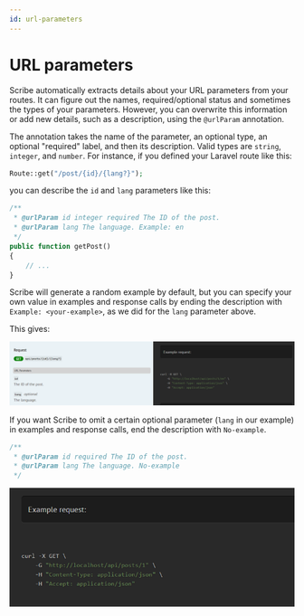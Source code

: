 ```yaml
---
id: url-parameters
---
```


# URL parameters
Scribe automatically extracts details about your URL parameters from your routes. It can figure out the names, required/optional status and sometimes the types of your parameters. However, you can overwrite this information or add new details, such as a description, using the `@urlParam` annotation.

The annotation takes the name of the parameter, an optional type, an optional "required" label, and then its description. Valid types are `string`, `integer`, and `number`. For instance, if you defined your Laravel route like this:

```php
Route::get("/post/{id}/{lang?}");
```

you can describe the `id` and `lang` parameters like this: 

```php
/**
 * @urlParam id integer required The ID of the post.
 * @urlParam lang The language. Example: en
 */
public function getPost()
{
    // ...
}
```

Scribe will generate a random example by default, but you can specify your own value in examples and response calls by ending the description with `Example: <your-example>`, as we did for the `lang` parameter above.

This gives:

![](../../static/img/screenshots/endpoint-urlparams-1.png)

If you want Scribe to omit a certain optional parameter (`lang` in our example) in examples and response calls, end the description with `No-example`.


```php
/**
 * @urlParam id required The ID of the post.
 * @urlParam lang The language. No-example
 */
```

![](../../static/img/screenshots/endpoint-urlparams-2.png)
